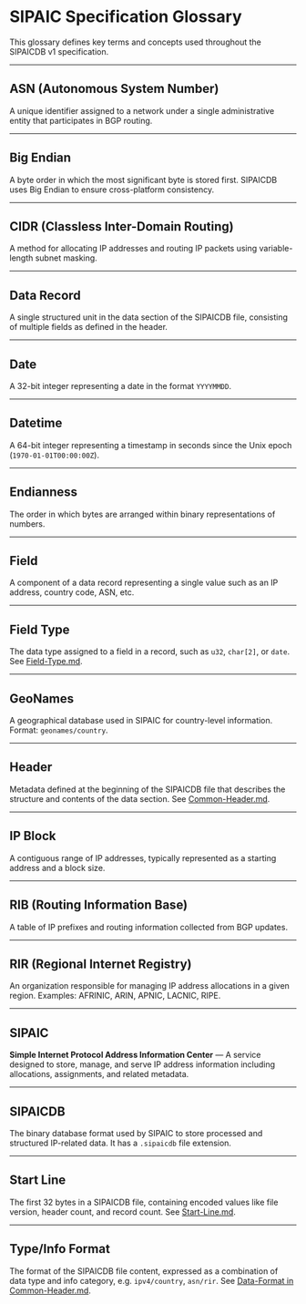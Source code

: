# SIPAIC Specification Glossary

This glossary defines key terms and concepts used throughout the SIPAICDB v1 specification.

---

## ASN (Autonomous System Number)

A unique identifier assigned to a network under a single administrative entity that participates in BGP routing.

---

## Big Endian

A byte order in which the most significant byte is stored first. SIPAICDB uses Big Endian to ensure cross-platform consistency.

---

## CIDR (Classless Inter-Domain Routing)

A method for allocating IP addresses and routing IP packets using variable-length subnet masking.

---

## Data Record

A single structured unit in the data section of the SIPAICDB file, consisting of multiple fields as defined in the header.

---

## Date

A 32-bit integer representing a date in the format `YYYYMMDD`.

---

## Datetime

A 64-bit integer representing a timestamp in seconds since the Unix epoch (`1970-01-01T00:00:00Z`).

---

## Endianness

The order in which bytes are arranged within binary representations of numbers.

---

## Field

A component of a data record representing a single value such as an IP address, country code, ASN, etc.

---

## Field Type

The data type assigned to a field in a record, such as `u32`, `char[2]`, or `date`. See [Field-Type.md](./Field-Type.md).

---

## GeoNames

A geographical database used in SIPAIC for country-level information. Format: `geonames/country`.

---

## Header

Metadata defined at the beginning of the SIPAICDB file that describes the structure and contents of the data section. See [Common-Header.md](./Common-Header.md).

---

## IP Block

A contiguous range of IP addresses, typically represented as a starting address and a block size.

---

## RIB (Routing Information Base)

A table of IP prefixes and routing information collected from BGP updates.

---

## RIR (Regional Internet Registry)

An organization responsible for managing IP address allocations in a given region. Examples: AFRINIC, ARIN, APNIC, LACNIC, RIPE.

---

## SIPAIC

**Simple Internet Protocol Address Information Center** —  A service designed to store, manage, and serve IP address information including allocations, assignments, and related metadata.

---

## SIPAICDB

The binary database format used by SIPAIC to store processed and structured IP-related data. It has a `.sipaicdb` file extension.

---

## Start Line

The first 32 bytes in a SIPAICDB file, containing encoded values like file version, header count, and record count. See [Start-Line.md](./Start-Line.md).

---

## Type/Info Format

The format of the SIPAICDB file content, expressed as a combination of data type and info category, e.g. `ipv4/country`, `asn/rir`. See [Data-Format in Common-Header.md](./Common-Header.md#5-data-format).
